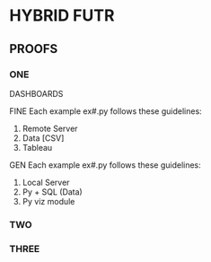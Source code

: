 # HYBRID FUTR

## PROOFS

### ONE

DASHBOARDS

FINE Each example ex#.py follows these guidelines:

1. Remote Server
2. Data [CSV]
3. Tableau

GEN Each example ex#.py follows these guidelines:
1. Local Server
2. Py + SQL (Data)
3. Py viz module

### TWO

### THREE
